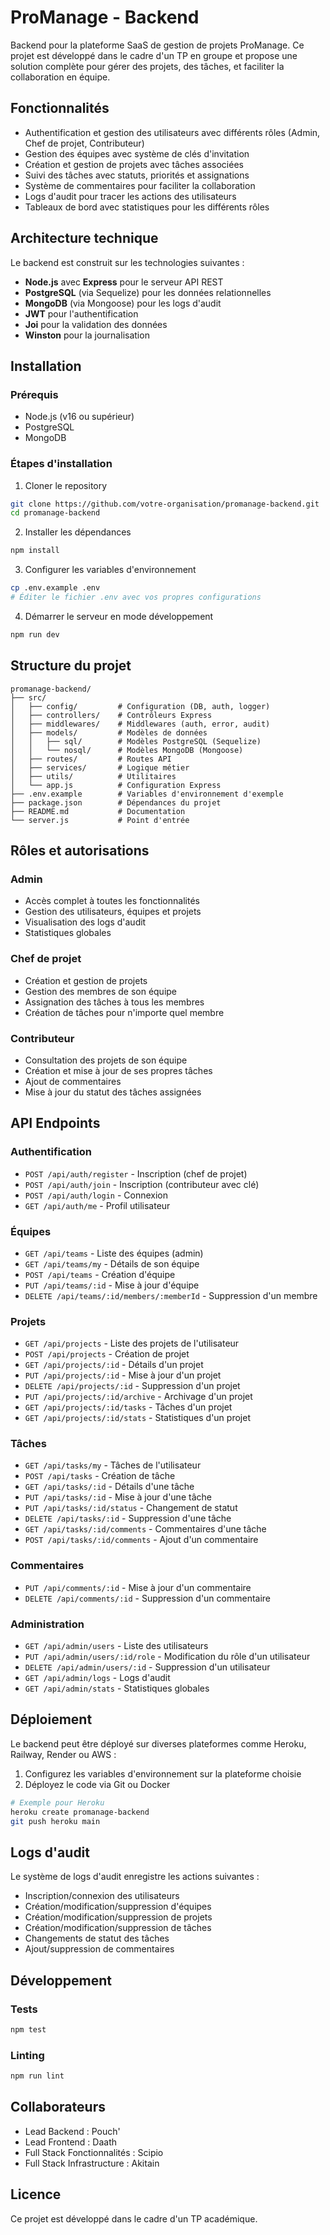# ProManage - Backend

Backend pour la plateforme SaaS de gestion de projets ProManage. Ce projet est développé dans le cadre d'un TP en groupe et propose une solution complète pour gérer des projets, des tâches, et faciliter la collaboration en équipe.

## Fonctionnalités

- Authentification et gestion des utilisateurs avec différents rôles (Admin, Chef de projet, Contributeur)
- Gestion des équipes avec système de clés d'invitation
- Création et gestion de projets avec tâches associées
- Suivi des tâches avec statuts, priorités et assignations
- Système de commentaires pour faciliter la collaboration
- Logs d'audit pour tracer les actions des utilisateurs
- Tableaux de bord avec statistiques pour les différents rôles

## Architecture technique

Le backend est construit sur les technologies suivantes :

- **Node.js** avec **Express** pour le serveur API REST
- **PostgreSQL** (via Sequelize) pour les données relationnelles
- **MongoDB** (via Mongoose) pour les logs d'audit
- **JWT** pour l'authentification
- **Joi** pour la validation des données
- **Winston** pour la journalisation

## Installation

### Prérequis

- Node.js (v16 ou supérieur)
- PostgreSQL
- MongoDB

### Étapes d'installation

1. Cloner le repository
```bash
git clone https://github.com/votre-organisation/promanage-backend.git
cd promanage-backend
```

2. Installer les dépendances
```bash
npm install
```

3. Configurer les variables d'environnement
```bash
cp .env.example .env
# Éditer le fichier .env avec vos propres configurations
```

4. Démarrer le serveur en mode développement
```bash
npm run dev
```

## Structure du projet

```
promanage-backend/
├── src/
│   ├── config/         # Configuration (DB, auth, logger)
│   ├── controllers/    # Contrôleurs Express
│   ├── middlewares/    # Middlewares (auth, error, audit)
│   ├── models/         # Modèles de données
│   │   ├── sql/        # Modèles PostgreSQL (Sequelize)
│   │   └── nosql/      # Modèles MongoDB (Mongoose)
│   ├── routes/         # Routes API
│   ├── services/       # Logique métier
│   ├── utils/          # Utilitaires
│   └── app.js          # Configuration Express
├── .env.example        # Variables d'environnement d'exemple
├── package.json        # Dépendances du projet
├── README.md           # Documentation
└── server.js           # Point d'entrée
```

## Rôles et autorisations

### Admin
- Accès complet à toutes les fonctionnalités
- Gestion des utilisateurs, équipes et projets
- Visualisation des logs d'audit
- Statistiques globales

### Chef de projet
- Création et gestion de projets
- Gestion des membres de son équipe
- Assignation des tâches à tous les membres
- Création de tâches pour n'importe quel membre

### Contributeur
- Consultation des projets de son équipe
- Création et mise à jour de ses propres tâches
- Ajout de commentaires
- Mise à jour du statut des tâches assignées

## API Endpoints

### Authentification
- `POST /api/auth/register` - Inscription (chef de projet)
- `POST /api/auth/join` - Inscription (contributeur avec clé)
- `POST /api/auth/login` - Connexion
- `GET /api/auth/me` - Profil utilisateur

### Équipes
- `GET /api/teams` - Liste des équipes (admin)
- `GET /api/teams/my` - Détails de son équipe
- `POST /api/teams` - Création d'équipe
- `PUT /api/teams/:id` - Mise à jour d'équipe
- `DELETE /api/teams/:id/members/:memberId` - Suppression d'un membre

### Projets
- `GET /api/projects` - Liste des projets de l'utilisateur
- `POST /api/projects` - Création de projet
- `GET /api/projects/:id` - Détails d'un projet
- `PUT /api/projects/:id` - Mise à jour d'un projet
- `DELETE /api/projects/:id` - Suppression d'un projet
- `PUT /api/projects/:id/archive` - Archivage d'un projet
- `GET /api/projects/:id/tasks` - Tâches d'un projet
- `GET /api/projects/:id/stats` - Statistiques d'un projet

### Tâches
- `GET /api/tasks/my` - Tâches de l'utilisateur
- `POST /api/tasks` - Création de tâche
- `GET /api/tasks/:id` - Détails d'une tâche
- `PUT /api/tasks/:id` - Mise à jour d'une tâche
- `PUT /api/tasks/:id/status` - Changement de statut
- `DELETE /api/tasks/:id` - Suppression d'une tâche
- `GET /api/tasks/:id/comments` - Commentaires d'une tâche
- `POST /api/tasks/:id/comments` - Ajout d'un commentaire

### Commentaires
- `PUT /api/comments/:id` - Mise à jour d'un commentaire
- `DELETE /api/comments/:id` - Suppression d'un commentaire

### Administration
- `GET /api/admin/users` - Liste des utilisateurs
- `PUT /api/admin/users/:id/role` - Modification du rôle d'un utilisateur
- `DELETE /api/admin/users/:id` - Suppression d'un utilisateur
- `GET /api/admin/logs` - Logs d'audit
- `GET /api/admin/stats` - Statistiques globales

## Déploiement

Le backend peut être déployé sur diverses plateformes comme Heroku, Railway, Render ou AWS :

1. Configurez les variables d'environnement sur la plateforme choisie
2. Déployez le code via Git ou Docker
```bash
# Exemple pour Heroku
heroku create promanage-backend
git push heroku main
```

## Logs d'audit

Le système de logs d'audit enregistre les actions suivantes :
- Inscription/connexion des utilisateurs
- Création/modification/suppression d'équipes
- Création/modification/suppression de projets
- Création/modification/suppression de tâches
- Changements de statut des tâches
- Ajout/suppression de commentaires

## Développement

### Tests
```bash
npm test
```

### Linting
```bash
npm run lint
```

## Collaborateurs

- Lead Backend : Pouch'
- Lead Frontend : Daath
- Full Stack Fonctionnalités : Scipio
- Full Stack Infrastructure : Akitain

## Licence

Ce projet est développé dans le cadre d'un TP académique.